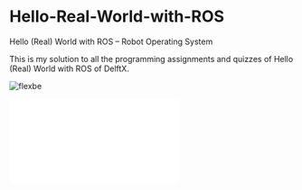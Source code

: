# Hello-Real-World-with-ROS
Hello (Real) World with ROS – Robot Operating System

This is my solution to all the programming assignments and quizzes of Hello (Real) World with ROS of DelftX.

![flexbe](material/flexbe.gif)

<embed src="material/DelftXROS1xCertificate" type="application/pdf">
